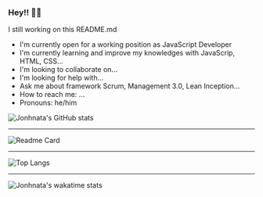 ### Hey!! 👋🏼
I still working on this README.md

- I'm currently open for a working position as JavaScript Developer
- I'm currently learning and improve my knowledges with JavaScrip, HTML, CSS...
- I'm looking to collaborate on...
- I'm looking for help with...
- Ask me about framework Scrum, Management 3.0, Lean Inception...
- How to reach me: ...
- Pronouns: he/him

![Jonhnata's GitHub stats](https://github-readme-stats.vercel.app/api?username=jonhnatalima&theme=chartreuse-dark&show_icons=true&count_private=true)

----------------------------

![Readme Card](https://github-readme-stats.vercel.app/api/pin/?username=jonhnatalima&repo=jonhnatalima&show_owner=true&theme=chartreuse-dark)

----------------------------

![Top Langs](https://github-readme-stats.vercel.app/api/top-langs/?username=jonhnatalima&theme=chartreuse-dark&layout=compact)

----------------------------

![Jonhnata's wakatime stats](https://github-readme-stats.vercel.app/api/wakatime?username=jonhnatalima&theme=chartreuse-dark)